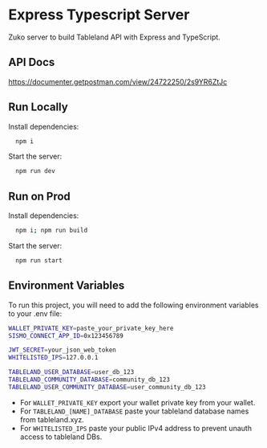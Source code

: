 # Express Typescript Server

Zuko server to build Tableland API with Express and TypeScript.

## API Docs

https://documenter.getpostman.com/view/24722250/2s9YR6ZtJc

## Run Locally

Install dependencies:

```bash
  npm i
```

Start the server:

```bash
  npm run dev
```

## Run on Prod

Install dependencies:

```bash
  npm i; npm run build
```

Start the server:

```bash
  npm run start
```

## Environment Variables

To run this project, you will need to add the following environment variables to your .env file:

```bash
WALLET_PRIVATE_KEY=paste_your_private_key_here
SISMO_CONNECT_APP_ID=0x123456789

JWT_SECRET=your_json_web_token
WHITELISTED_IPS=127.0.0.1

TABLELAND_USER_DATABASE=user_db_123
TABLELAND_COMMUNITY_DATABASE=community_db_123
TABLELAND_USER_COMMUNITY_DATABASE=user_community_db_123
```

- For `WALLET_PRIVATE_KEY` export your wallet private key from your wallet.
- For `TABLELAND_[NAME]_DATABASE` paste your tableland database names from tableland.xyz.
- For `WHITELISTED_IPS` paste your public IPv4 address to prevent unauth access to tableland DBs.